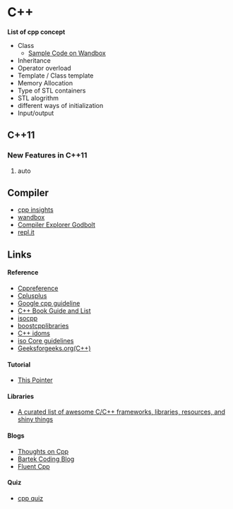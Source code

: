 # C++

**List of cpp concept**

* Class
  * [Sample Code on Wandbox](https://wandbox.org/permlink/WgwjQzRxOB0xp4Nl)
* Inheritance
* Operator overload
* Template / Class template
* Memory Allocation
* Type of STL containers
* STL alogrithm
* different ways of initialization
* Input/output

## C++11

### New Features in C++11

1. auto

## Compiler

* [cpp insights](https://cppinsights.io/)
* [wandbox](https://wandbox.org/)
* [Compiler Explorer Godbolt](https://godbolt.org/)
* [repl.it](https://repl.it/languages)

## Links

#### Reference

* [Cppreference](https://en.cppreference.com/w/)
* [Cplusplus](http://www.cplusplus.com/)
* [Google cpp guideline](https://google.github.io/styleguide/cppguide.html) 
* [C++ Book Guide and List](https://stackoverflow.com/questions/388242/the-definitive-c-book-guide-and-list)
* [isocpp](https://isocpp.org/)
* [boostcpplibraries](https://theboostcpplibraries.com/)
* [C++ idoms](https://en.wikibooks.org/wiki/More_C%2B%2B_Idioms)
* [iso Core guidelines](https://github.com/isocpp/CppCoreGuidelines)
* [Geeksforgeeks.org\(C++\)](https://www.geeksforgeeks.org/c-plus-plus/)

#### Tutorial 

* [This Pointer](https://thispointer.com/c11-tutorial/)

#### Libraries

* [A curated list of awesome C/C++ frameworks, libraries, resources, and shiny things](https://cpp.libhunt.com/)

#### Blogs

* [Thoughts on Cpp](https://thoughts-on-cpp.com/)
* [Bartek Coding Blog](https://www.bfilipek.com/)
* [Fluent Cpp](http://www.fluentcpp.com)

#### Quiz

* [cpp quiz](http://cppquiz.org/)




